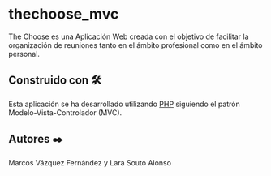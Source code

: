 # thechoose_mvc

The Choose es una Aplicación Web creada con el objetivo de facilitar la organización de reuniones tanto en el ámbito profesional como en el ámbito personal.

## Construido con 🛠️

Esta aplicación se ha desarrollado utilizando [PHP](https://www.php.net/) siguiendo el patrón Modelo-Vista-Controlador (MVC).

## Autores ✒️

Marcos Vázquez Fernández y Lara Souto Alonso 

